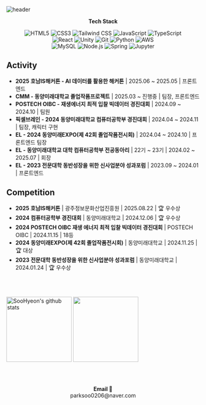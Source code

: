 ![header](https://capsule-render.vercel.app/api?type=waving&color=timeAuto&height=150&section=header&text=Welcome!&fontSize=90&animation=fadeIn)

<p align="center">
    <Strong>Tech Stack</Strong><br>
</p>

<p align="center">
  <img src="https://img.shields.io/badge/HTML5-E34F26?style=for-the-badge&logo=HTML5&logoColor=white" alt="HTML5"/>
  <img src="https://img.shields.io/badge/CSS3-1572B6?style=for-the-badge&logo=CSS3&logoColor=white" alt="CSS3"/>
  <img src="https://img.shields.io/badge/TailwindCSS-06B6D4?style=for-the-badge&logo=tailwindcss&logoColor=white" alt="Tailwind CSS"/>
  <img src="https://img.shields.io/badge/JavaScript-F7DF1E?style=for-the-badge&logo=JavaScript&logoColor=black" alt="JavaScript"/>
  <img src="https://img.shields.io/badge/TypeScript-3178C6?style=for-the-badge&logo=TypeScript&logoColor=white" alt="TypeScript"/>
  <br>
  <img src="https://img.shields.io/badge/React-61DAFB?style=for-the-badge&logo=React&logoColor=black" alt="React"/>
  <img src="https://img.shields.io/badge/Unity-222222?style=for-the-badge&logo=unity&logoColor=white" alt="Unity"/>
  <img src="https://img.shields.io/badge/Git-F05032?style=for-the-badge&logo=git&logoColor=white" alt="Git"/>
  <img src="https://img.shields.io/badge/Python-3776AB?style=for-the-badge&logo=python&logoColor=white" alt="Python"/>
  <img src="https://img.shields.io/badge/AWS-232F3E?style=for-the-badge&logo=AmazonAWS&logoColor=white" alt="AWS"/>
  <br>
  <img src="https://img.shields.io/badge/MySQL-4479A1?style=for-the-badge&logo=mysql&logoColor=white" alt="MySQL"/>
  <img src="https://img.shields.io/badge/Node.js-339933?style=for-the-badge&logo=Node.js&logoColor=white" alt="Node.js"/>
  <img src="https://img.shields.io/badge/Spring-6DB33F?style=for-the-badge&logo=spring&logoColor=white" alt="Spring"/>
  <img src="https://img.shields.io/badge/Jupyter-F37626?style=for-the-badge&logo=jupyter&logoColor=white" alt="Jupyter"/>
</p>

## Activity
- **2025 호남IS해커톤 - AI 데이터를 활용한 해커톤** | 2025.06 ~ 2025.05 | 프론트엔드
- **CMM - 동양미래대학교 졸업작품프로젝트** | 2025.03 ~ 진행중 | 팀장, 프론트엔드 
- **POSTECH OIBC - 재생에너지 최적 입찰 빅데이터 경진대회** | 2024.09 ~ 2024.10 | 팀원 
- **픽셀브레인 - 2024 동양미래대학교 컴퓨터공학부 경진대회** | 2024.04 ~ 2024.11 | 팀장, 캐릭터 구현
- **EL - 2024 동양미래EXPO(제 42회 졸업작품전시회)** | 2024.04 ~ 2024.10 | 프론트엔드 팀장
- **EL - 동양미래대학교 대학 컴퓨터공학부 전공동아리** | 22기 ~ 23기 | 2024.02 ~ 2025.07 | 회장
- **EL - 2023 전문대학 동반성장을 위한 신사업분야 성과포럼** | 2023.09 ~ 2024.01 | 프론트엔드

## Competition
- **2025 호남IS해커톤** | 광주정보문화산업진흥원 | 2025.08.22 | 🏆 우수상
- **2024 컴퓨터공학부 경진대회** | 동양미래대학교 | 2024.12.06 | 🏆 우수상
- **2024 POSTECH OIBC 재생 에너지 최적 입찰 빅데이터 경진대회** | POSTECH OIBC | 2024.11.15 | 18등 
- **2024 동양미래EXPO(제 42회 졸업작품전시회)** | 동양미래대학교 | 2024.11.25 | 🏆 대상
- **2023 전문대학 동반성장을 위한 신사업분야 성과포럼** | 동양미래대학교 | 2024.01.24 | 🏆 우수상

<br><br>

<a href="https://github.com/park-soo-hyeon"><img align="center" style="height:170px" src="https://github-readme-stats.vercel.app/api?username=park-soo-hyeon&show_icons=true&include_all_commits=true&theme=nord&hide_border=true" alt="SooHyeon's github stats" /></a>
<a href="https://github.com/park-soo-hyeon"><img align="center" style="height:170px" src="https://github-readme-stats.vercel.app/api/top-langs/?username=park-soo-hyeon&layout=compact&theme=nord&hide_border=true" /></a> 

<br><br>

<p align="center">
<Strong>Email 📧</Strong><br>parksoo0206@naver.com<br>
</p>

<br>

